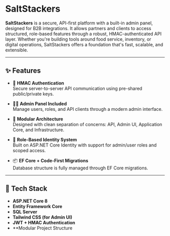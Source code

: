 ﻿# SaltStackers

**SaltStackers** is a secure, API-first platform with a built-in admin panel, designed for B2B integrations. It allows partners and clients to access structured, role-based features through a robust, HMAC-authenticated API layer. Whether you're building tools around food service, inventory, or digital operations, SaltStackers offers a foundation that's fast, scalable, and extensible.

---

## ✨ Features

- 🔐 **HMAC Authentication**  
  Secure server-to-server API communication using pre-shared public/private keys.

- 🧑‍💼 **Admin Panel Included**  
  Manage users, roles, and API clients through a modern admin interface.

- 🧩 **Modular Architecture**  
  Designed with clean separation of concerns: API, Admin UI, Application Core, and Infrastructure.

- 👥 **Role-Based Identity System**  
  Built on ASP.NET Core Identity with support for admin/user roles and scoped access.

- 📦 **EF Core + Code-First Migrations**  
  Database structure is fully managed through EF Core migrations.

---

## 🚀 Tech Stack

- **ASP.NET Core 8**
- **Entity Framework Core**
- **SQL Server**
- **Tailwind CSS (for Admin UI)**
- **JWT + HMAC Authentication**
- **Modular Project Structure